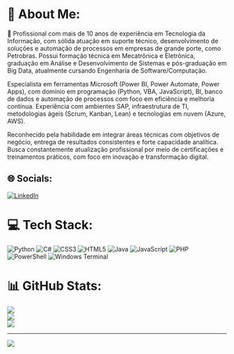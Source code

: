# 💫 About Me:
📌 Profissional com mais de 10 anos de experiência em Tecnologia da Informação, com sólida atuação em suporte técnico, desenvolvimento de soluções e automação de processos em empresas de grande porte, como Petrobras. Possui formação técnica em Mecatrônica e Eletrônica, graduação em Análise e Desenvolvimento de Sistemas e pós-graduação em Big Data, atualmente cursando Engenharia de Software/Computação.

Especialista em ferramentas Microsoft (Power BI, Power Automate, Power Apps), com domínio em programação (Python, VBA, JavaScript), BI, banco de dados e automação de processos com foco em eficiência e melhoria contínua. Experiência com ambientes SAP, infraestrutura de TI, metodologias ágeis (Scrum, Kanban, Lean) e tecnologias em nuvem (Azure, AWS).

Reconhecido pela habilidade em integrar áreas técnicas com objetivos de negócio, entrega de resultados consistentes e forte capacidade analítica. Busca constantemente atualização profissional por meio de certificações e treinamentos práticos, com foco em inovação e transformação digital.


## 🌐 Socials:
[![LinkedIn](https://img.shields.io/badge/LinkedIn-%230077B5.svg?logo=linkedin&logoColor=white)](https://linkedin.com/in/welitonrangel) 

# 💻 Tech Stack:
![Python](https://img.shields.io/badge/python-3670A0?style=for-the-badge&logo=python&logoColor=ffdd54) ![C#](https://img.shields.io/badge/c%23-%23239120.svg?style=for-the-badge&logo=csharp&logoColor=white) ![CSS3](https://img.shields.io/badge/css3-%231572B6.svg?style=for-the-badge&logo=css3&logoColor=white) ![HTML5](https://img.shields.io/badge/html5-%23E34F26.svg?style=for-the-badge&logo=html5&logoColor=white) ![Java](https://img.shields.io/badge/java-%23ED8B00.svg?style=for-the-badge&logo=openjdk&logoColor=white) ![JavaScript](https://img.shields.io/badge/javascript-%23323330.svg?style=for-the-badge&logo=javascript&logoColor=%23F7DF1E) ![PHP](https://img.shields.io/badge/php-%23777BB4.svg?style=for-the-badge&logo=php&logoColor=white) ![PowerShell](https://img.shields.io/badge/PowerShell-%235391FE.svg?style=for-the-badge&logo=powershell&logoColor=white) ![Windows Terminal](https://img.shields.io/badge/Windows%20Terminal-%234D4D4D.svg?style=for-the-badge&logo=windows-terminal&logoColor=white)
# 📊 GitHub Stats:
![](https://github-readme-stats.vercel.app/api?username=welitonrangel&theme=default&hide_border=false&include_all_commits=false&count_private=false)<br/>
![](https://github-readme-streak-stats.herokuapp.com/?user=welitonrangel&theme=default&hide_border=false)<br/>
![](https://github-readme-stats.vercel.app/api/top-langs/?username=welitonrangel&theme=default&hide_border=false&include_all_commits=false&count_private=false&layout=compact)

---
[![](https://visitcount.itsvg.in/api?id=welitonrangel&icon=0&color=0)](https://visitcount.itsvg.in)

<!-- Proudly created with GPRM ( https://gprm.itsvg.in ) -->
